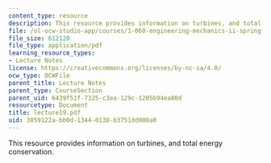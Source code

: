```yaml
---
content_type: resource
description: This resource provides information on turbines, and total energy conservation.
file: /ol-ocw-studio-app/courses/1-060-engineering-mechanics-ii-spring-2006/3859122abb0d13440138b3751dd000a0_lecture19.pdf
file_size: 612120
file_type: application/pdf
learning_resource_types:
- Lecture Notes
license: https://creativecommons.org/licenses/by-nc-sa/4.0/
ocw_type: OCWFile
parent_title: Lecture Notes
parent_type: CourseSection
parent_uid: 6439f51f-7325-c3ea-129c-1205b94ea80d
resourcetype: Document
title: lecture19.pdf
uid: 3859122a-bb0d-1344-0138-b3751dd000a0
---
```

This resource provides information on turbines, and total energy conservation.